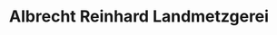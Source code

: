 ---
title: "Albrecht Reinhard Landmetzgerei"
url: /heilsbronn/albrecht-reinhard-landmetzgerei/
shop: Metzgerei
---
